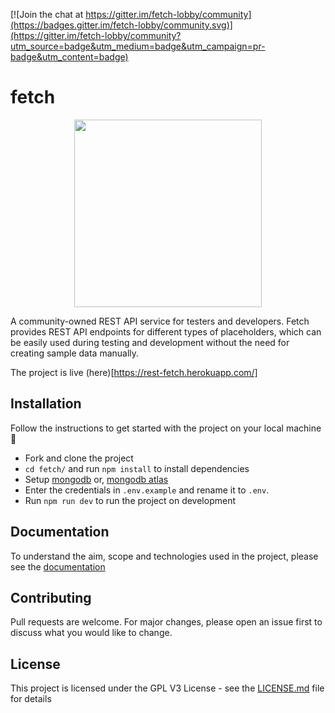 [![Join the chat at https://gitter.im/fetch-lobby/community](https://badges.gitter.im/fetch-lobby/community.svg)](https://gitter.im/fetch-lobby/community?utm_source=badge&utm_medium=badge&utm_campaign=pr-badge&utm_content=badge)

# fetch

<p align="center" width="100%">
    <img width="300" src="https://github.com/adityabisoi/fetch/blob/main/logo.png"> 
</p>

A community-owned REST API service for testers and developers. Fetch provides REST API endpoints for different types of placeholders, which can be easily used during testing and development without the need for creating sample data manually.

The project is live (here)[https://rest-fetch.herokuapp.com/]

## Installation
Follow the instructions to get started with the project on your local machine 🚀
* Fork and clone the project
* `cd fetch/` and run `npm install` to install dependencies
* Setup [mongodb](https://docs.mongodb.com/manual/installation/) or, [mongodb atlas](https://www.mongodb.com/cloud/atlas)
* Enter the credentials in `.env.example` and rename it to `.env`.
* Run `npm run dev` to run the project on development

## Documentation
To understand the aim, scope and technologies used in the project, please see the [documentation](https://bit.ly/36PmwEc)

## Contributing
Pull requests are welcome. For major changes, please open an issue first to discuss what you would like to change.

## License

This project is licensed under the GPL V3 License - see the [LICENSE.md](LICENSE.md) file for details
